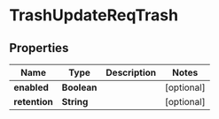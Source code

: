 # TrashUpdateReqTrash

## Properties
Name | Type | Description | Notes
------------ | ------------- | ------------- | -------------
**enabled** | **Boolean** |  |  [optional]
**retention** | **String** |  |  [optional]
